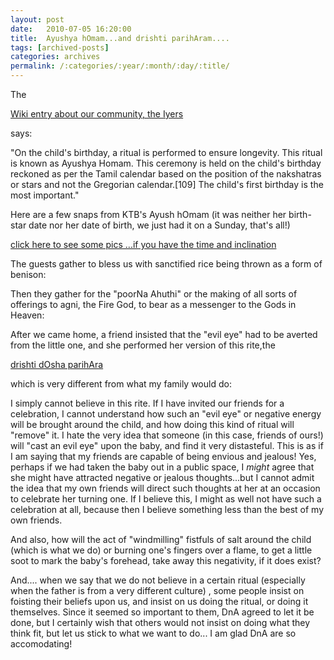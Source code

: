 ```yaml
---
layout: post
date:	2010-07-05 16:20:00
title:  Ayushya hOmam...and drishti parihAram....
tags: [archived-posts]
categories: archives
permalink: /:categories/:year/:month/:day/:title/
---
```

The 

<a href="http://en.wikipedia.org/wiki/Iyer"> Wiki entry about our community, the Iyers </a>

says:

"On the child's birthday, a ritual is performed to ensure longevity. This ritual is known as Ayushya Homam. This ceremony is held on the child's birthday reckoned as per the Tamil calendar based on the position of the nakshatras  or stars and not the Gregorian calendar.[109]  The child's first birthday is the most important."

Here are a few snaps from KTB's Ayush hOmam (it was neither her birth-star date nor her date of birth, we just had it on a Sunday, that's all!)

<a href="http://picasaweb.google.com/mohandeepa/AyushHomam040710#"> click here to see some pics ...if you have the time and inclination </a>


The guests gather to bless us with sanctified rice being thrown as a form of benison:


<lj-embed id="353"/>


Then they gather for the "poorNa Ahuthi" or the making  of all sorts of offerings to agni, the Fire God, to bear as a messenger to the Gods in Heaven:


<lj-embed id="354"/>


After we came home, a friend insisted that the "evil eye" had to be averted from the little one, and she performed her version of this rite,the

<a href="http://www.ammas.com/ar/home.cfm?r=va&amp;bid=0&amp;topicid=9&amp;tid=190105"> drishti dOsha parihAra </a>

 which is very different from what my family would do:


<lj-embed id="355"/>


I simply cannot believe in this rite. If I have invited our friends for a celebration, I cannot understand how such an "evil eye" or negative energy will be brought around the child, and how doing this kind of ritual will "remove" it. I hate the very idea that someone (in this case, friends of ours!) will "cast an evil eye" upon the baby, and find it very distasteful. This is as if I am saying that my friends are capable of being envious and jealous! Yes, perhaps if we had taken the baby out in a public space, I *might* agree that she might have attracted negative or jealous thoughts...but I cannot admit the idea that my own friends will direct such thoughts at her at an occasion to celebrate her turning one. If I believe this, I might as well not have such a celebration at all, because then I believe something less than the best of my own friends.


And also, how will the act of "windmilling" fistfuls of salt around the child (which is what we do) or burning one's fingers over a flame, to get a little soot to mark the baby's forehead, take away this negativity, if it does exist?

 
And.... when we say that we do not believe in a certain ritual (especially when the father is from a very different culture) , some people insist on foisting their beliefs upon us, and insist on us doing  the ritual, or doing it themselves. Since it seemed so important to them, DnA agreed to let it be done, but I certainly wish that others would not insist on doing what they think fit, but let us stick to what we want to do... I am glad DnA are so accomodating!
